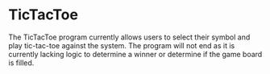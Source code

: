 # TicTacToe

The TicTacToe program currently allows users to select their symbol and play tic-tac-toe against the system.
The program will not end as it is currently lacking logic to determine a winner or determine if the game board is filled.
